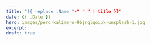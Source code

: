 ```yaml
---
title: "{{ replace .Name "-" " " | title }}"
date: {{ .Date }}
hero: images/pero-kalimero-9bjrglqoiuk-unsplash-1.jpg
excerpt:
draft: true
---
```

